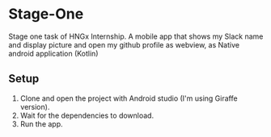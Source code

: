 # Stage-One
Stage one task of HNGx Internship. A mobile app that shows my Slack name and display picture and open my github profile as webview, as Native android application (Kotlin)

## Setup
1. Clone and open the project with Android studio (I'm using Giraffe version).
2. Wait for the dependencies to download.
3. Run the app.
